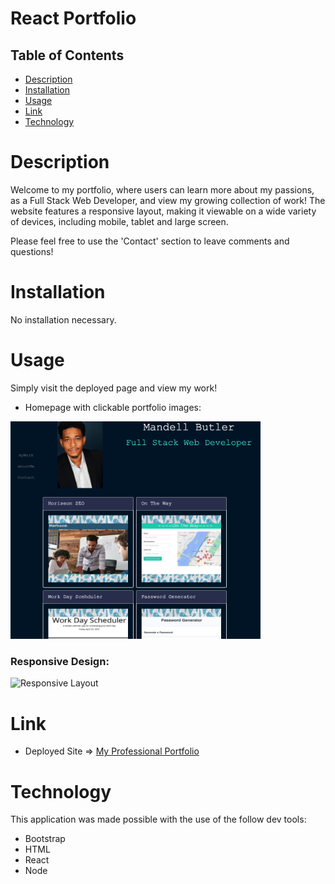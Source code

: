 # React Portfolio

## Table of Contents
- [Description](#description)
- [Installation](#installation)
- [Usage](#usage)
- [Link](#link)
- [Technology](#technology)


# Description
Welcome to my portfolio, where users can learn more about my passions, as a Full Stack Web Developer, and view my growing collection of work! The website features a responsive layout, making it viewable on a wide variety of devices, including mobile, tablet and large screen. 

Please feel free to use the 'Contact' section to leave comments and questions!


# Installation
No installation necessary.




# Usage
Simply visit the deployed page and view my work!


* Homepage with clickable portfolio images:

<img src="./src/assets/images/homepage.png" width="400">






### Responsive Design:

![Responsive Layout](./public/assets/gifs/demo.gif)





# Link

* Deployed Site => <a href="https://mandellbutler.github.io/ReactPortfolio/">My Professional Portfolio</a>




# Technology
This application was made possible with the use of the follow dev tools:
* Bootstrap
* HTML
* React
* Node

